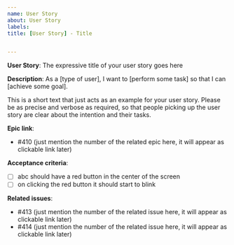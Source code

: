 ```yaml
---
name: User Story
about: User Story
labels: 
title: [User Story] - Title


---
```


**User Story**: The expressive title of your user story goes here

**Description**:
As a [type of user], I want to [perform some task] so that I can [achieve some goal].

This is a short text that just acts as an example for your user story. Please be as precise and verbose as required, so that people picking up the user story are clear about the intention and their tasks.

**Epic link**:
- #410 (just mention the number of the related epic here, it will appear as clickable link later)  

**Acceptance criteria**:

- [ ] abc should have a red button in the center of the screen 
- [ ] on clicking the red button it should start to blink

**Related issues**:
- #413 (just mention the number of the related issue here, it will appear as clickable link later)  
- #414 (just mention the number of the related issue here, it will appear as clickable link later)  
